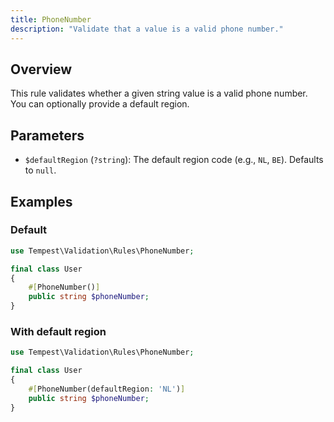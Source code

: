 ```yaml
---
title: PhoneNumber
description: "Validate that a value is a valid phone number."
---
```


## Overview

This rule validates whether a given string value is a valid phone number. You can optionally provide a default region.

## Parameters

- `$defaultRegion` (`?string`): The default region code (e.g., `NL`, `BE`). Defaults to `null`.

## Examples

### Default

```php
use Tempest\Validation\Rules\PhoneNumber;

final class User
{
    #[PhoneNumber()]
    public string $phoneNumber;
}
```

### With default region

```php
use Tempest\Validation\Rules\PhoneNumber;

final class User
{
    #[PhoneNumber(defaultRegion: 'NL')]
    public string $phoneNumber;
}
```
